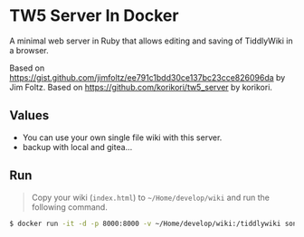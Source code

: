 # TW5 Server In Docker

A minimal web server in Ruby that allows editing and saving of TiddlyWiki in a browser. 

Based on https://gist.github.com/jimfoltz/ee791c1bdd30ce137bc23cce826096da by Jim Foltz.
Based on https://github.com/korikori/tw5_server by  korikori.

## Values

- You can use your own single file wiki with this server.
- backup with local and gitea...

## Run

> Copy your wiki (`index.html`) to `~/Home/develop/wiki` and run the following command.

```bash
$ docker run -it -d -p 8000:8000 -v ~/Home/develop/wiki:/tiddlywiki songtianlun/tw5-server:latest
```
